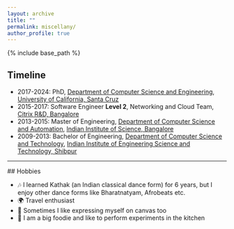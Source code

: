 ```yaml
---
layout: archive
title: ""
permalink: miscellany/
author_profile: true
---
```



{% include base_path %}

## Timeline

- 2017-2024: PhD, [Department of Computer Science and Engineering](https://engineering.ucsc.edu/departments/computer-science-and-engineering/), [University of California, Santa Cruz](https://www.ucsc.edu/about/)
- 2015-2017: Software Engineer <b> Level 2</b>, Networking and Cloud Team, [Citrix R&D, Bangalore]()
- 2013-2015: Master of Engineering, [Department of Computer Science and Automation](https://www.csa.iisc.ac.in), [Indian Institute of Science, Bangalore](https://iisc.ac.in)
- 2009-2013: Bachelor of Engineering, [Department of Computer Science and Technology](https://www.iiests.ac.in/IIEST/AcaUnitDetails/CST), [Indian Institute of Engineering Science and Technology, Shibpur](https://www.iiests.ac.in)
 
<hr>
## Hobbies 

- 🎶 I learned Kathak (an Indian classical dance form) for 6 years, but I enjoy other dance forms like Bharatnatyam, 
Afrobeats etc.
- 🌍 Travel enthusiast 
- 🎨 Sometimes I like expressing myself on canvas too
- 🍜 I am a big foodie and like to perform experiments in the kitchen

